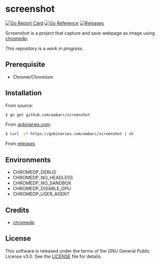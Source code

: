 # screenshot

[![Go Report Card](https://goreportcard.com/badge/github.com/wabarc/screenshot)](https://goreportcard.com/report/github.com/wabarc/screenshot)
[![Go Reference](https://img.shields.io/badge/godoc-reference-blue.svg)](https://pkg.go.dev/github.com/wabarc/screenshot)
[![Releases](https://img.shields.io/github/v/release/wabarc/screenshot.svg?include_prereleases&color=blue)](https://github.com/wabarc/screenshot/releases)

Screenshot is a project that capture and save webpage as image using [chromedp](https://github.com/chromedp/chromedp).

This repository is a *work in progress*.

## Prerequisite

- Chrome/Chromium

## Installation

From source:

```sh
$ go get github.com/wabarc/screenshot
```

From [gobinaries.com](https://gobinaries.com):

```sh
$ curl -sf https://gobinaries.com/wabarc/screenshot | sh
```

From [releases](https://github.com/wabarc/screenshot/releases)

## Environments

- CHROMEDP_DEBUG
- CHROMEDP_NO_HEADLESS
- CHROMEDP_NO_SANDBOX
- CHROMEDP_DISABLE_GPU
- CHROMEDP_USER_AGENT

## Credits

- [chromedp](https://github.com/chromedp)

## License

This software is released under the terms of the GNU General Public License v3.0. See the [LICENSE](https://github.com/wabarc/screenshot/blob/main/LICENSE) file for details.
